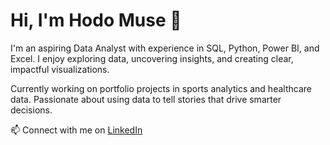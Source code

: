 # Hi, I'm Hodo Muse 👋

I'm an aspiring Data Analyst with experience in SQL, Python, Power BI, and Excel. I enjoy exploring data, uncovering insights, and creating clear, impactful visualizations.

Currently working on portfolio projects in sports analytics and healthcare data. Passionate about using data to tell stories that drive smarter decisions.

📫 Connect with me on [LinkedIn](https://www.linkedin.com/in/hodo-muse-35b796336)
